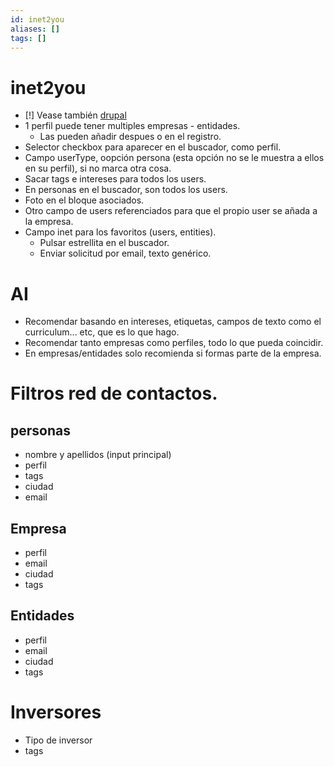 ```yaml
---
id: inet2you
aliases: []
tags: []
---
```



# inet2you

- [!] Vease también [drupal](notes/drupal.md)
- 1 perfil puede tener multiples empresas - entidades.
    - Las pueden añadir despues o en el registro.
- Selector checkbox para aparecer en el buscador, como perfil.
- Campo userType, oopción persona (esta opción no se le muestra a ellos en su perfil), si no marca otra cosa.
- Sacar tags e intereses para todos los users.
- En personas en el buscador, son todos los users.
- Foto en el bloque asociados.
- Otro campo de users referenciados para que el propio user se añada a la empresa.
- Campo inet para los favoritos (users, entities).
    - Pulsar estrellita en el buscador.
    - Enviar solicitud por email, texto genérico.


# AI 
- Recomendar basando en intereses, etiquetas, campos de texto como el curriculum... etc, que es lo que hago.
- Recomendar tanto empresas como perfiles, todo lo que pueda coincidir.
- En empresas/entidades solo recomienda si formas parte de la empresa.

# Filtros red de contactos.
## personas
- nombre y apellidos (input principal)
- perfil
- tags
- ciudad
- email
## Empresa
- perfil
- email
- ciudad
- tags
## Entidades
- perfil
- email
- ciudad
- tags
# Inversores
- Tipo de inversor
- tags
